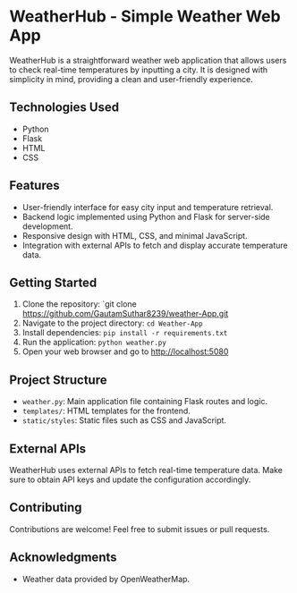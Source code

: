 # WeatherHub - Simple Weather Web App

WeatherHub is a straightforward weather web application that allows users to check real-time temperatures by inputting a city. It is designed with simplicity in mind, providing a clean and user-friendly experience.

## Technologies Used

- Python
- Flask
- HTML
- CSS

## Features

- User-friendly interface for easy city input and temperature retrieval.
- Backend logic implemented using Python and Flask for server-side development.
- Responsive design with HTML, CSS, and minimal JavaScript.
- Integration with external APIs to fetch and display accurate temperature data.

## Getting Started

1. Clone the repository: `git clone https://github.com/GautamSuthar8239/weather-App.git
2. Navigate to the project directory: `cd Weather-App`
3. Install dependencies: `pip install -r requirements.txt`
4. Run the application: `python weather.py`
5. Open your web browser and go to [http://localhost:5080](http://localhost:5080)

## Project Structure

- `weather.py`: Main application file containing Flask routes and logic.
- `templates/`: HTML templates for the frontend.
- `static/styles`: Static files such as CSS and JavaScript.

## External APIs

WeatherHub uses external APIs to fetch real-time temperature data. Make sure to obtain API keys and update the configuration accordingly.

## Contributing

Contributions are welcome! Feel free to submit issues or pull requests.

## Acknowledgments

- Weather data provided by OpenWeatherMap.
